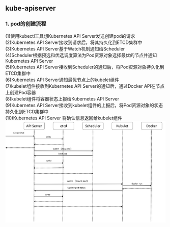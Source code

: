 ## kube-apiserver

### 1. pod的创建流程
(1)使用kubectl工具想Kubernetes API Server发送创建pod的请求  
(2)Kubernetes API Server接收到请求后，将其持久化到ETCD集群中  
(3)Kubernetes API Server基于Watch机制通知给Scheduler  
(4)Scheduler根据预选和优选调度算法为Pod资源对象选择最优的节点并通知Kubernetes API Server  
(5)Kubernetes API Server接收到Scheduler的通知后，将Pod资源对象持久化到ETCD集群中  
(6)Kubernetes API Server通知最优节点上的kubelet组件  
(7)kubelet组件接收到Kubernetes API Server的通知后，通过Docker API在节点上创建Pod容器  
(8)kubelet组件将容器状态上报给Kubernetes API Server  
(9)Kubernetes API Server接收到kubelet组件的上报后，将Pod资源对象的状态持久化到ETCD集群中  
(10)Kubernetes API Server 将确认信息返回给kubelet组件  
![img.png](img.png)



